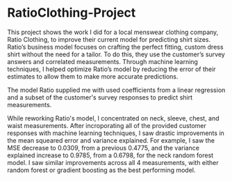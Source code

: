 # RatioClothing-Project
This project shows the work I did for a local menswear clothing company, Ratio Clothing, to improve their current model for predicting shirt sizes. Ratio’s business model focuses on crafting the perfect fitting, custom dress shirt without the need for a tailor. To do this, they use the customer’s survey answers and correlated measurements. Through machine learning techniques, I helped optimize Ratio’s model by reducing the error of their estimates to allow them to make more accurate predictions. 

The model Ratio supplied me with used coefficients from a linear regression and a subset of the customer's survey responses to predict shirt measurements. 

While reworking Ratio's model, I concentrated on neck, sleeve, chest, and waist measurements. After incroporating all of the provided customer responses with machine learning techniques, I saw drastic improvements in the mean squeared error and variance explained. For example, I saw the MSE decrease to 0.0309, from a previous 0.4775, and the variance explained increase to 0.9785, from a 0.6798, for the neck random forest model. I saw similar improvements across all 4 measurements, with either random forest or gradient boosting as the best performing model. 
